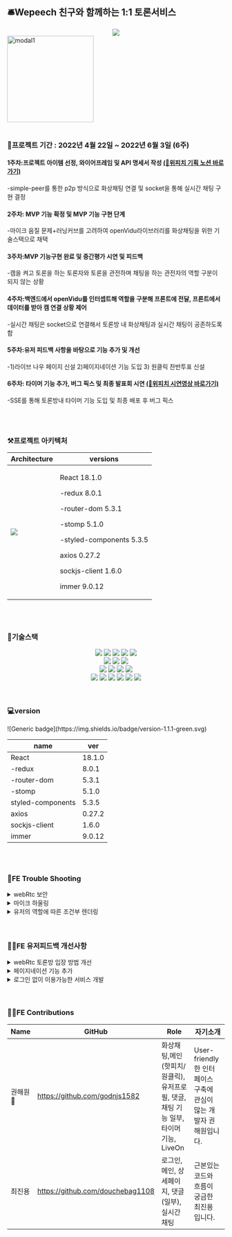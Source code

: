 <h2 align="left"> 🛎️Wepeech 친구와 함께하는 1:1 토론서비스</h2>
<div align=center> <img src = "https://user-images.githubusercontent.com/93530462/172346130-4733321a-f8bd-4891-97be-7152be79a21b.png"/> </div>

<a href="https://wepeech.com/">
  <img width="200" alt="modal1" src="https://user-images.githubusercontent.com/57132148/172310521-cca6bb2a-a351-44c3-bc38-bc0156d4111c.png" align="center"/>
</a>



<br>
<br>
<div align="left">
<h3 align="left">📅프로젝트 기간 : 2022년 4월 22일 ~ 2022년 6월 3일 (6주)</h3>
  <h4 align="left">1주차:프로젝트 아이템 선정, 와이어프레임 및 API 명세서 작성
    <span><a href="https://www.notion.so/6-1b78959a59204708bb4a3b440986abfa">(🔗위피치 기획 노션 바로가기)</a></span></h4>
<p align="left">-simple-peer를 통한 p2p 방식으로 화상채팅 연결 및 socket을 통해 실시간 채팅 구현 결정 </p>
<h4 align="left">2주차: MVP 기능 확정 및 MVP 기능 구현 단계</h4>
<p align="left">-마이크 음질 문제+러닝커브를 고려하여 openVidu라이브러리를 화상채팅을 위한 기술스택으로 채택 </p>
<h4 align="left">3주차:MVP 기능구현 완료 및 중간평가 시연 및 피드백</h4>
<p align="left">-캠을 켜고 토론을 하는 토론자와 토론을 관전하며 채팅을 하는 관전자의 역할 구분이 되지 않는 상황<p>
<h4 align="left">4주차:백엔드에서 openVidu를 인터셉트해 역할을 구분해 프론트에 전달, 프론트에서 데이터를 받아 캠 연결 상황 제어</h4>
<p align="left">-실시간 채팅은 socket으로 연결해서 토론방 내 화상채팅과 실시간 채팅이 공존하도록 함 </p>
<h4 align="left">5주차:유저 피드백 사항을 바탕으로 기능 추가 및 개선</h4>
<p align="left">-1)라이브 나우 페이지 신설 2)페이지네이션 기능 도입 3) 원클릭 찬반투표 신설</p>
  <h4 align="left">6주차: 타이머 기능 추가, 버그 픽스 및 최종 발표회 시연
    <span><a href="https://www.youtube.com/watch?v=5qY561bkSC0&list=LLfeaWtXls2z-RNH8pkEwBuw">(🔗위피치 시연영상 바로가기)</a></span></h4>
<p align="left">-SSE를 통해 토론방내 타이머 기능 도입 및 최종 배포 후 버그 픽스</p>
</div>
  
<br>
<br>
<h3 align="left">⚒️프로젝트 아키텍처</h3>
  
 |Architecture|versions|
 |---|---  |
 |<img src="https://user-images.githubusercontent.com/93530462/172407245-b3ea5ac3-88db-4684-b20b-5461a511e5b4.png"/>| <div> <p>React 18.1.0</p><p>-redux 8.0.1</p><p> -router-dom 5.3.1</p><p>-stomp 5.1.0</p><p>-styled-components 5.3.5</p><p>axios 0.27.2</p><p>sockjs-client 1.6.0</p><p>immer 9.0.12</p></div>|
  
<br>
<br>

  
<h3 align="left">📱기술스택</h3>
<div width="100" align="center">
<img src="https://img.shields.io/badge/React-61DAFB?style=for-the-badge&logo=React&logoColor=black">
<img src="https://img.shields.io/badge/Redux-764ABC?style=for-the-badge&logo=Redux&logoColor=white"> 
<img src="https://img.shields.io/badge/html-E34F26?style=for-the-badge&logo=html5&logoColor=white">
<img src="https://img.shields.io/badge/css-1572B6?style=for-the-badge&logo=css3&logoColor=white">
<img src="https://img.shields.io/badge/javascript-F7DF1E?style=for-the-badge&logo=javascript&logoColor=black">
<br>
<img src="https://img.shields.io/badge/SockJs-02B78F?style=for-the-badge&logo=SockJs&logoColor=white">
<img src="https://img.shields.io/badge/Stomp-4A86CF?style=for-the-badge&logo=Stomp&logoColor=white">
<img src="https://img.shields.io/badge/WebRtc-E2001A?style=for-the-badge&logo=WebRtc&logoColor=white">
<br>
<img src="https://img.shields.io/badge/Styled Components-F893D1?style=for-the-badge&logo=styledComponents&logoColor=white">
<img src="https://img.shields.io/badge/github-181717?style=for-the-badge&logo=github&logoColor=white">
<img src="https://img.shields.io/badge/Axios-764ABC?style=for-the-badge&logo=Axios&logoColor=white">
<img src="https://img.shields.io/badge/Firebase-FFCA28?style=for-the-badge&logo=Firebase&logoColor=white">
<br>
<img src="https://img.shields.io/badge/Bootstrap-7952B3?style=for-the-badge&logo=Bootstrap&logoColor=white">
<img src="https://img.shields.io/badge/Immer-00E7C3?style=for-the-badge&logo=Immer&logoColor=white">
<img src="https://img.shields.io/badge/Npm-CB3837?style=for-the-badge&logo=Npm&logoColor=white">
<img src="https://img.shields.io/badge/Yarn-2C8EBB?style=for-the-badge&logo=Yarn&logoColor=white">
<img src="https://img.shields.io/badge/Figma-F24E1E?style=for-the-badge&logo=Figma&logoColor=white">
<img src="https://img.shields.io/badge/Notion-000000?style=for-the-badge&logo=Notion&logoColor=white">

</div>

<br>
<br>
<h3 align="left">💻version</h3>
![Generic badge](https://img.shields.io/badge/version-1.1.1-green.svg)
<div align="center">
  
  |name|ver|
|------|---|
| React |18.1.0|
|-redux |8.0.1|
|-router-dom |5.3.1|
|-stomp |5.1.0|
| styled-components |5.3.5|
| axios |0.27.2|
| sockjs-client |1.6.0|
| immer |9.0.12|
  
</div>
  
  <br>
  <br>
 <h3 align="left">🤔FE Trouble Shooting</h3>  
 
  <details>
    <summary>webRtc 보안</summary>
      <div markdown="1">
        <br>
       webRtc의 simplepeer 라이브러리에서 카메라와 마이크에 접근 할 수 있는 getUsermedia() 코드를 입력후 테스트 해보았으나, 사용자의 데이터스트림에 접근하지 못하는 현상을 발 견. webRtc가 실시간 데이터 송수신 기술이다 보니 로컬환경에서는 보안상의 문제로 연결을 할 수 없는 것이 문제 였고, https로 배포된 환경이 필요. 처음에는 S3버킷으로 배포를 시도 하였으나 별도의 인증서 발급과 등록이 없으면 배포에 시간이 걸리는 점을 알게 되어, 별도의 서버 필요없이 https로 바로 배포되는 Firebase를 채택하여 매끄럽게 진행이 가능해 졌습니다
      </div>
   </details>
  <details>
    <summary>마이크 하울링</summary>
      <div markdown="1">
        <br>
       ecoCancellation으로 제어를 시도했으나 원활한 소통 불가. <br> 더 나은 음질을 위해 이미 검증된 오픈소스나 라이브러리로 기능 개발을 추진하는 과정에서 쿠렌토가 가장 기본적인 미디어 서버만 제공하고 turn 서버와 같은 공인 ip주소를 돌려주는 역할을 하기 위해서는 추가로 연결하는 작업이 필요하여 러닝커브가 높다고 판단. 결과적으로 쿠렌토와 turn서버를 함께 제공하는 openvidu 오픈소스를 채택하여 빠르게 핵심 기능 개발.
    </div>
   </details>
  <details>
    <summary>유저의 역할에 따른 조건부 렌더링</summary>
      <div markdown="1">
        <br>
        openVidu가 기본적으로 제공하는 기능은, 토론자와 패널의 역할에 따라 다른 권한을 부여하는 기획을 구현기에는 부족. subscriber와 publisher을 분리하여 미디어 송출 여부를 결정하고 모두가 채팅에 참여할 수 있게 openVidu의 기본틀을 커스터마이징하는 과정이 필요. 하지만 sub/pub을 분리하는 것은 같은 서버에의 webRtc 통신에서는 불가능. 따라서 영상은 기존의 openVidu 서버를 사용하고, 채팅을 비롯한 부가적인 기능은 webSocket과 Stomp를 이용해 Spring 서버에 직접 연결하여 개별적인 컨트롤 성공.
      </div>
   </details>
  
  <br>
  <br>
  
   <h3 align="left">🙆‍♀️FE 유저피드백 개선사항</h3>  
 
  <details>
    <summary>webRtc 토론방 입장 방법 개선</summary>
      <div markdown="1">
        <br>
      기존의 토론방 입장방법의 경우 토론방을 생성한 유저가 방을 생성하면 해당 토론방이 만들어진 링크를 복사하여 상대방 및 패널에게 전달하면 링크를 받아 토론방으로 입장하는 방식, 그러나 이와같은 방식이 번거럽고, 소수의 계획된 사람들만 토론방에 입장이 가능한 것 보다는 위피치에 접속한 모든 사람들이 자신의 관심 분야에 따라 방을 선택하여 들어갈 수 있는 것이 진정한 토론 문화를 발전시키고자하는 위피치의 기획 의도와 맞다라는 피드백을 받아 Live Now라는 현재 진행 및 대기중인 토론방 내역을 보여주는 페이지를 추가하여 누구나 토론방에 들어올 수 있도록 입장 방법을 개선함
      </div>
   </details>
  <details>
    <summary>페이지네이션 기능 추가</summary>
      <div markdown="1">
        <br>
     위피치 내 유저의 활동 경험이 쌓여갈수록 유저 프로필 내 내가 참여한 토론 내역과 내가 작성한 댓글 목록, 그리고 상세 페이지 내에서 댓글의 수가 무한정으로 쌓여 원하는 정보를 찾기까지 스크롤을 계속 내려야하는 문제점이 있었음. 이를 해결하기 위해 react-paginate 라이브러리를 이용하여 서버로 부터 최신순으로 받아온 데이터 목록을 6개 혹은 10개씩 나누어 페이지네이션 시켜 유저의 사용자 경험을 향상시킴 
    </div>
   </details>
  <details>
    <summary>로그인 없이 이용가능한 서비스 개발</summary>
      <div markdown="1">
        <br>
        위피치의 핵심 서비스인 친구와 함께하는 일대일 토론의 경우 로그인이 필수인 서비스이고, 얼굴이 노출된다는 점에서 서비스 이용을 위한 허들이 높다는 피드백을 받음, 이같은 문제를 해결하고 더 많은 유저들이 위피치에서의 토론 경험을 가지게 하기 위해 메인 페이지 내에서 로그인 정보없이 iP주소를 기반으로 원클릭 찬반토론 코너를 신설하고 크롤링을 이용해 토론관련 정보를 보여주는 오늘의 뉴스 코너를 추가함
      </div>
   </details>
  
  <br>
  <br>
  
 <h3 align="left">👨‍💻FE Contributions</h3>  
  
|   Name  | GitHub | Role | 자기소개 |
| ----- | --- | --- | --- |
| 권해원🔰 | https://github.com/godnjs1582 | 화상채팅,메인(핫피치/원클릭),유저프로필, 댓글, 채팅 기능 일부, 타이머 기능, LiveOn | User-friendly한 인터페이스 구축에 관심이 많는 개발자 권해원입니다. |
| 최진용 | https://github.com/douchebag1108 | 로그인, 메인, 상세페이지, 댓글(일부), 실시간 채팅 | 근본있는 코드와 흐름이 궁금한 최진용 입니다. |
  
  
